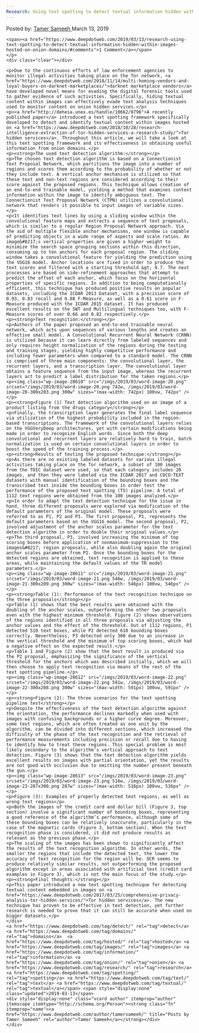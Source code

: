 ```yaml
---
Research: Using text spotting to detect textual information hidden within images hosted on onion domains
---
```

<article class="post-listing post-28607 post type-post status-publish format-standard has-post-thumbnail hentry  tag-detect tag-domains tag-hosted tag-images tag-information tag-onion tag-research tag-spotting tag-text tag-textual">
    <div class="post-inner">
        <span>Posted by: <a href="https://www.deepdotweb.com/author/tamersameeh/" title="">Tamer Sameeh </a></span>
    <span>March 13, 2019</span>
    
    <span><a href="https://www.deepdotweb.com/2019/03/13/research-using-text-spotting-to-detect-textual-information-hidden-within-images-hosted-on-onion-domains/#comments">1 Comment</a></span>
    </p>
    <div class="clear"></div>
    
    <p>Due to the continuous efforts of law enforcement agencies to monitor illegal activities taking place on the Tor network, <a href="https://www.deepdotweb.com/2018/11/14/multi-homing-vendors-and-loyal-buyers-on-darknet-marketplaces/">darknet marketplace vendors</a> have developed novel means for evading the digital forensic tools used to gather evidence of such activities. Specifically, hiding textual content within images can effectively evade text analysis techniques used to monitor content on onion hidden services.</p>
    <p><a href="http://dehesa.unex.es/handle/10662/8796">A recently published paper</a> introduced a text spotting framework specifically developed to detect and identify textual content within images hosted on <a href="https://www.deepdotweb.com/2018/10/28/research-intelligence-extraction-of-tor-hidden-services-a-research-study/">Tor hidden services</a>. Throughout this article, we will take a look at this text spotting framework and its effectiveness in obtaining useful information from onion domains.</p>
    <p><strong>The used text detection algorithm:</strong></p>
    <p>The chosen text detection algorithm is based on a Connectionist Text Proposal Network, which partitions the image into a number of regions and scores them according to the probability of whether or not they include text. A vertical anchor mechanism is utilized so that these text and non-text regions are considered according to their score against the proposed regions. This technique allows creation of an end-to-end trainable model, yielding a method that examines context information within the image to identify ambiguous text. The Connectionist Text Proposal Network (CTPN) utilizes a convolutional network that renders it possible to input images of variable sizes.</p>
    <p>It identifies text lines by using a sliding window within the convolutional feature maps and extracts a sequence of text proposals, which is similar to a regular Region Proposal Network approach. Via the aid of multiple flexible anchor mechanisms, one window is capable of predicting objects in a wide range of aspects and scale ratios. An image&#8217;s vertical properties are given a higher weight to minimize the search space grouping sections within this direction, consuming up to ten anchors for each proposal region. The sliding window takes a convolutional feature for yielding the prediction using the VGG16 model. Anchor locations are fixed in order to produce the text scores and filtered with a starting threshold &gt; 0.7. The next processes are based on side-refinement approaches that attempt to predict the offset of each anchor, which focus on the horizontal properties of specific regions. In addition to being computationally efficient, this technique has produced positive results on popular datasets, including the ICDAR 2013 Dataset, with a precision score of 0.93, 0.83 recall and 0.88 F-Measure, as well as a 0.61 score in F-Measure produced with the ICDAR 2015 dataset. It has produced excellent results on the SWT and Multilingual techniques too, with F-Measure scores of over 0.66 and 0.82 respectively.</p>
    <p><strong>Text recognition:</strong></p>
    <p>Authors of the paper proposed an end-to-end trainable neural network, which acts upon sequences of various lengths and creates an effective small model. A Convolutional Recurrent Neural Network (CRNN) is utilized because it can learn directly from labeled sequences and only requires height normalization of the regions during the testing and training stages, yielding highly competitive performance and including fewer parameters when compared to a standard model. The CRNN is comprised of three main components: the convolutional layer, the recurrent layers, and a transcription layer. The convolutional layer obtains a feature sequence from the input image, whereas the recurrent layers act to predict a label distribution for the taken regions.</p>
    <p><img class="wp-image-28610" src="/imgs/2019/03/word-image-20.png" srcset="/imgs/2019/03/word-image-20.png 742w, /imgs/2019/03/word-image-20-300x203.png 300w" sizes="(max-width: 742px) 100vw, 742px" /></p>
    <p><strong>Figure (1) Text detection algorithm used on an image of a product listing from the drugs category</strong></p>
    <p>Finally, the transcription layer generates the final label sequence via utilization of the highest probability included in the region-based transcriptions. The framework of the convolutional layers relies on the VGGVeryDeep architectures, yet with certain modifications being made in order to recognize English words. Since both the deep convolutional and recurrent layers are relatively hard to train, batch normalization is used on certain convolutional layers in order to boost the speed of the training process.</p>
    <p><strong>Results of testing the proposed technique:</strong></p>
    <p>As there are no existing labeled datasets for various illegal activities taking place on the Tor network, a subset of 100 images from the TOIC dataset were used, so that each category includes 20 images, and then they were labeled via the ICDAR 2017 and COCO-TEXT datasets with manual identification of the bounding boxes and the transcribed text inside the bounding boxes in order test the performance of the proposed text spotting (TS) pipeline. A total of 1112 text regions were obtained from the 100 images analyzed.</p>
    <p>In order to adapt the text detection technique for the issue in hand, three different proposals were explored via modification of the default parameters of the original model. These proposals were referred to as P1, P2 and P3. The first proposal, P1, represents the default parameters based on the VGG16 model. The second proposal, P2, involved adjustment of the anchor scales parameter for the text detection algorithm in order to double their original values.</p>
    <p>The third proposal, P3, involved increasing the minimum of top scoring boxes before application of nonmaximum-suppression to the images&#8217; region proposals, while also doubling again the original anchor scales parameter from P2. Once the bounding boxes for the detected regions are obtained, text recognition is applied to these areas, while maintaining the default values of the TR model parameters.</p>
    <p><img class="wp-image-28611" src="/imgs/2019/03/word-image-21.png" srcset="/imgs/2019/03/word-image-21.png 546w, /imgs/2019/03/word-image-21-300x209.png 300w" sizes="(max-width: 546px) 100vw, 546px" /></p>
    <p><strong>Table (1): Performance of the text recognition technique on the three proposals</strong></p>
    <p>Table (1) shows that the best results were obtained with the doubling of the anchor scales, outperforming the other two proposals even with the highest minimum threshold. Figure (2) shows observations of the regions identified in all three proposals via adjusting the anchor values and the effect of the threshold. Out of 1112 regions, P1 detected 510 text boxes, while P2 detected 610 bounding boxes correctly. Nevertheless, P3 detected only 300 due to an increase in the vertical threshold and the minimum of top scoring boxes, which had a negative effect on the expected result.</p>
    <p>Table 1 and Figure (2) show that the best result is produced via the P2 proposal, emphasizing the significance of the vertical threshold for the anchors which was described initially, which we will then choose to apply text recognition via means of the rest of the text spotting pipeline.</p>
    <p><img class="wp-image-28612" src="/imgs/2019/03/word-image-22.png" srcset="/imgs/2019/03/word-image-22.png 591w, /imgs/2019/03/word-image-22-300x208.png 300w" sizes="(max-width: 591px) 100vw, 591px" /></p>
    <p><strong>Figure (2): The three scenarios for the text spotting pipeline test</strong></p>
    <p>Despite the effectiveness of the text detection algorithm against the orientation, the performance declines markedly when used with images with confusing backgrounds or a higher curve degree. Moreover, some text regions, which are often treated as one unit by the algorithm, can be divided into different sections, which increased the difficulty of the phase of the text recognition and the retrieval of performance measurements including precision or recall due to having to identify how to treat these regions. This special problem is most likely secondary to the algorithm’s vertical approach to text detection. Figure (3) shows that the text detection algorithm yields excellent results on images with partial orientation, yet the results are not good with occlusion due to omitting the number present beneath the gun.</p>
    <p><img class="wp-image-28613" src="/imgs/2019/03/word-image-23.png" srcset="/imgs/2019/03/word-image-23.png 516w, /imgs/2019/03/word-image-23-287x300.png 287w" sizes="(max-width: 516px) 100vw, 516px" /></p>
    <p>Figure (3): Examples of properly detected text regions, as well as wrong text regions</p>
    <p>Both the images of the credit card and dollar bill (Figure 3, top section) involve a significant number of bounding boxes, representing a good reference of the algorithm’s performance, although some of these bounding boxes can be relatively inaccurate, particularly in the case of the magnetic cards (Figure 3, bottom section). When the text recognition phase is considered, it did not produce results as relevant as the previous phase.</p>
    <p>The scaling of the images has been shown to significantly affect the results of the text recognition algorithm. In other words, the smaller the regions that include the detected text, the lower the accuracy of text recognition for the region will be. OCR seems to produce relatively similar results, not outperforming the proposed algorithm except in areas associated with artificial text (credit card examples in Figure 3), which is not the main focus of the study.</p>
    <p><strong>Final thoughts:</strong></p>
    <p>This paper introduced a new text spotting technique for detecting textual content embedded in images on <a href="https://www.deepdotweb.com/2017/03/25/comprehensive-privacy-analysis-tor-hidden-services/">Tor hidden services</a>. The new technique has proven to be effective in text detection, yet further research is needed to prove that it can still be accurate when used on bigger datasets.</p>
    </div>
    <a href="https://www.deepdotweb.com/tag/detect/" rel="tag">detect</a> <a href="https://www.deepdotweb.com/tag/domains/" rel="tag">domains</a>  <a href="https://www.deepdotweb.com/tag/hosted/" rel="tag">hosted</a> <a href="https://www.deepdotweb.com/tag/images/" rel="tag">images</a> <a href="https://www.deepdotweb.com/tag/information/" rel="tag">information</a> <a href="https://www.deepdotweb.com/tag/onion/" rel="tag">onion</a> <a href="https://www.deepdotweb.com/tag/research/" rel="tag">research</a> <a href="https://www.deepdotweb.com/tag/spotting/" rel="tag">spotting</a> <a href="https://www.deepdotweb.com/tag/text/" rel="tag">text</a> <a href="https://www.deepdotweb.com/tag/textual/" rel="tag">textual</a></span> <span style="display:none" class="updated">2019-03-13</span>
    <div style="display:none" class="vcard author" itemprop="author" itemscope itemtype="http://schema.org/Person"><strong class="fn" itemprop="name"><a href="https://www.deepdotweb.com/author/tamersameeh/" title="Posts by Tamer Sameeh" rel="author">Tamer Sameeh</a></strong></div>
    </div>
</article>

